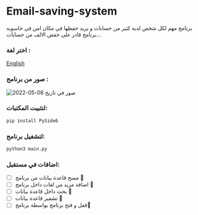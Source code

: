 # Email-saving-system
برنامج مهم لكل شخص لدية كثير من حسابات و يريد حفظها في مكان امن في حاسوبه ..برنامج قادر على حفض الالف من حسابات.

### اختر لغة  :
[English](https://github.com/AliAdnanc7/Email-saving-system)
### صور من برنامج :

![صور في تاريخ 08-05-2022](https://github.com/AliAdnanc7/Email-saving-system/blob/main/Screenshots/Screenshot%202022-08-05.png)


### لتثبيت المكتبات:
```bash
pip install PySide6
```

### لتشغيل برنامج:

```bash
python3 main.py
```

### اضافات في مستقبل:
- [ ] مسح قاعدة بيانات من برنامج :tada:
- [ ] اضافة مزيد من لغات داخل برنامج :tada:
- [ ] بحث داخل قاعدة بيانات :tada:
- [ ] تشفير قاعدة بيانات :tada:
- [ ] قفل و فتح برنامج بواسطة برنامج:tada: